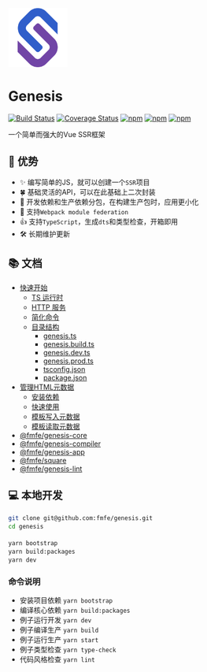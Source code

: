 <img src="./logo.svg" width="120">    

# Genesis


[![Build Status](https://travis-ci.org/fmfe/genesis.svg?branch=master)](https://travis-ci.org/fmfe/genesis)
[![Coverage Status](https://coveralls.io/repos/github/fmfe/genesis/badge.svg?branch=master)](https://coveralls.io/github/fmfe/genesis?branch=master)
[![npm](https://img.shields.io/npm/v/@fmfe/genesis-core.svg)](https://www.npmjs.com/package/@fmfe/genesis-core) 
[![npm](https://img.shields.io/npm/dm/@fmfe/genesis-core.svg)](https://www.npmjs.com/package/@fmfe/genesis-core)
[![npm](https://img.shields.io/npm/dt/@fmfe/genesis-core.svg)](https://www.npmjs.com/package/@fmfe/genesis-core)

一个简单而强大的Vue SSR框架

## 🚀 优势
- ✨ 编写简单的JS，就可以创建一个`SSR`项目    
- 🍀 基础灵活的API，可以在此基础上二次封装
- 🙅 开发依赖和生产依赖分包，在构建生产包时，应用更小化    
- 🤝 支持`Webpack module federation`
- 👍 支持`TypeScript`，生成`dts`和类型检查，开箱即用    
- 🛠 长期维护更新    

## 📚 文档
- [快速开始](./docs/zh-CN/quick-start.md)
    - [TS 运行时](./docs/zh-CN/quick-start.md#ts-运行时)
    - [HTTP 服务](./docs/zh-CN/quick-start.md#http-服务)
    - [简化命令](./docs/zh-CN/quick-start.md#简化命令)
    - [目录结构](./docs/zh-CN/quick-start.md#目录结构)
      - [genesis.ts](./docs/zh-CN/quick-start.md#genesists)
      - [genesis.build.ts](./docs/zh-CN/quick-start.md#genesisbuildts)
      - [genesis.dev.ts](./docs/zh-CN/quick-start.md#genesisdevts)
      - [genesis.prod.ts](./docs/zh-CN/quick-start.md#genesisprodts)
      - [tsconfig.json](./docs/zh-CN/quick-start.md#tsconfigjson)
      - [package.json](./docs/zh-CN/quick-start.md#packagejson)
- [管理HTML元数据](./docs/zh-CN/vue-meta.md)
    - [安装依赖](./docs/zh-CN/vue-meta.md#安装依赖)
    - [快速使用](./docs/zh-CN/vue-meta.md#快速使用)
    - [模板写入元数据](./docs/zh-CN/vue-meta.md#模板写入元数据)
    - [模板读取元数据](./docs/zh-CN/vue-meta.md#模板读取元数据)
- [@fmfe/genesis-core](./packages/genesis-core/README.md)
- [@fmfe/genesis-compiler](./packages/genesis-compiler/README.md)
- [@fmfe/genesis-app](./packages/genesis-app/README.md)
- [@fmfe/square](./packages/square/README.md)
- [@fmfe/genesis-lint](./packages/genesis-lint/README.md)
## 💻 本地开发
```bash
git clone git@github.com:fmfe/genesis.git
cd genesis

yarn bootstrap
yarn build:packages
yarn dev
```

### 命令说明
- 安装项目依赖 `yarn bootstrap`
- 编译核心依赖 `yarn build:packages`
- 例子运行开发 `yarn dev`
- 例子编译生产 `yarn build`
- 例子运行生产 `yarn start`
- 例子类型检查 `yarn type-check`
- 代码风格检查 `yarn lint`